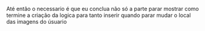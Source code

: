 Até então o necessario é que eu conclua não só a parte parar mostrar como termine a criação da logica para tanto inserir quando parar mudar o local das imagens do úsuario
